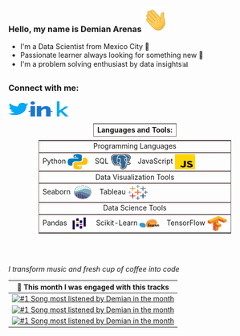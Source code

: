 ### Hello, my name is Demian Arenas <img src="./assets/wave.gif"  width="50"  height="50">

* I'm a Data Scientist from Mexico City 🌮
* Passionate learner always looking for something new 🧐
* I'm a problem solving enthusiast by data insights📊

<h3 align="left">Connect with me:</h3>
<p align="left">
 <!-- Twitter -->
<a 
  href="https://twitter.com/demianarenas"
  target="blank">
  <img
    align="center"
    src="./assets/twitter.svg"
    alt="Twitter icon that opens to Demian's Twitter profile"
    height="30"
    width="40" />
</a>
 <!-- LinkedIn -->
<a
  href="https://linkedin.com/in/demianarenas"
  target="blank">
  <img 
    align="center"
    src="./assets/linkedin.svg"
    alt="LinkedIn icon that opens to Demian's LinkedIn profile"
    height="30"
    width="40" />
</a>
 <!-- Kaggle -->
<a 
  href="https://kaggle.com/demianarenas"
  target="blank">
  <img
    align="center"
    src="./assets/kaggle.svg"
    alt="Kaggle icon that opens to Demian's Kaggle profile"
    height="30"
    width="40" />
</a>
</p>

<table
  style="
    display: flex;
    flex-direction: column;
    width: 100%;
    align-items: center;
  "
>
  <thead>
    <tr style="border: 1px solid #766262" align="center">
      <th>Languages and Tools:</th>
    </tr>
  </thead>
  <tbody style="display: flex; flex-direction: column">
    <tr style="border: 1px solid #766262" align="center">
      <td>Programming Languages</td>
    </tr>
    <tr style="border: 1px solid #766262" style="display: flex; justify-content: space-evenly">
      <td align="center" display="flex">
        Python
        <img
          alt="Python"
          align="center"
          src="./assets/python.svg"
          height="30"
          width="40"
        />
      </td>
      <td align="center" display="flex">
        SQL
        <img
          alt="PostgreSQL"
          align="center"
          src="./assets/postgresql.svg"
          height="30"
          width="40"
        />
      </td>
      <td align="center" display="flex">
        JavaScript
        <img
          alt="JavaScript"
          align="center"
          src="./assets/javascript.svg"
          height="30"
          width="40"
        />
      </td>
    </tr>
    <tr style="border: 1px solid #766262" align="center">
      <td>Data Visualization Tools</td>
    </tr>
    <tr style="border: 1px solid #766262" style="display: flex; justify-content: space-evenly">
      <td align="center" display="flex">
        Seaborn
        <img
          alt="Seaborn"
          align="center"
          src="./assets/seaborn.svg"
          height="30"
          width="40"
        />
      </td>
      <td align="center" display="flex">
        Tableau
        <img
          alt="Tableau"
          align="center"
          src="./assets/tableau.svg"
          height="30"
          width="40"
        />
      </td>
    </tr>
    <tr style="border: 1px solid #766262" align="center">
      <td>Data Science Tools</td>
    </tr>
    <tr style="border: 1px solid #766262" style="display: flex; justify-content: space-evenly">
      <td align="center" display="flex">
        Pandas
        <img
          alt="Pandas"
          align="center"
          src="./assets/pandas.svg"
          height="30"
          width="40"
        />
      </td>
      <td align="center" display="flex">
        Scikit-Learn
        <img
          alt="Scikit-learn"
          align="center"
          src="./assets/scikit.svg"
          height="30"
          width="40"
        />
      </td>
      <td align="center" display="flex">
        TensorFlow
        <img
          alt="TensorFlow"
          align="center"
          src="./assets/tensorflow.svg"
          height="30"
          width="40"
        />
      </td>
    </tr>
  </tbody>
</table>

<br>
<br>

<i>I transform music and fresh cup of coffee into code</i>
<table>
  <thead>
    <tr>
      <th>🎵 This month I was engaged with this tracks</th>
    </tr>
  </thead>
  <tbody>
    <tr>
      <td>
        <a href="https://spotify-profile-play.vercel.app/top-tracks?top=1&open">
        <picture>
        <source
          media="(prefers-color-scheme: dark)"
          srcset="https://spotify-profile-play.vercel.app/top-tracks?top=1&theme=dark">
        <source
          media="(prefers-color-scheme: light)"
          srcset="https://spotify-profile-play.vercel.app/top-tracks?top=1&theme=light">
          <img alt="#1 Song most listened by Demian in the month"
            src="https://spotify-profile-play.vercel.app/top-tracks?top=1&theme=dark"
            width="540"
            height="64">
        </picture>
        </a>
      </td>
    </tr>
    <tr></tr> <!-- hide gray row -->
    <tr>
      <td>
        <a href="https://spotify-profile-play.vercel.app/top-tracks?top=2&open">
        <picture>
        <source
          media="(prefers-color-scheme: dark)"
          srcset="https://spotify-profile-play.vercel.app/top-tracks?top=2&theme=dark">
        <source
          media="(prefers-color-scheme: light)"
          srcset="https://spotify-profile-play.vercel.app/top-tracks?top=2&theme=light">
          <img alt="#1 Song most listened by Demian in the month"
            src="https://spotify-profile-play.vercel.app/top-tracks?top=2&theme=dark"
            width="540"
            height="64">
        </picture>
        </a>
      </td>
    </tr>
    <tr></tr> <!-- hide gray row -->
    <tr>
      <td>
        <a href="https://spotify-profile-play.vercel.app/top-tracks?top=3&open">
        <picture>
        <source
          media="(prefers-color-scheme: dark)"
          srcset="https://spotify-profile-play.vercel.app/top-tracks?top=3&theme=dark">
        <source
          media="(prefers-color-scheme: light)"
          srcset="https://spotify-profile-play.vercel.app/top-tracks?top=3&theme=light">
          <img alt="#1 Song most listened by Demian in the month"
            src="https://spotify-profile-play.vercel.app/top-tracks?top=3&theme=dark"
            width="540"
            height="64">
        </picture>
        </a>
      </td>
    </tr>
  </tbody>
</table>
